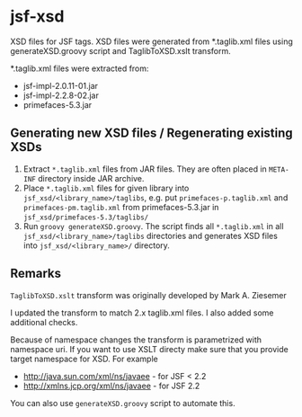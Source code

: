 jsf-xsd
=======

XSD files for JSF tags. XSD files were generated from *.taglib.xml files using generateXSD.groovy script and 
TaglibToXSD.xslt transform.

*.taglib.xml files were extracted from:

 * jsf-impl-2.0.11-01.jar
 * jsf-impl-2.2.8-02.jar
 * primefaces-5.3.jar

Generating new XSD files / Regenerating existing XSDs
-----------------------------------------------------

 1. Extract `*.taglib.xml` files from JAR files. They are often placed in `META-INF` directory inside JAR archive.
 2. Place `*.taglib.xml` files for given library into `jsf_xsd/<library_name>/taglibs`, 
    e.g. put `primefaces-p.taglib.xml` and `primefaces-pm.taglib.xml` from primefaces-5.3.jar in `jsf_xsd/primefaces-5.3/taglibs/`
 3. Run `groovy generateXSD.groovy`. The script finds all `*.taglib.xml` in all `jsf_xsd/<library_name>/taglibs` directories and generates XSD files into `jsf_xsd/<library_name>/` directory.

Remarks
-------

`TaglibToXSD.xslt` transform was originally developed by Mark A. Ziesemer

I updated the transform to match 2.x taglib.xml files. I also added some additional checks.

Because of namespace changes the transform is parametrized with namespace uri. If you want to use XSLT directy make sure that you provide target namespace for XSD. For example

 * http://java.sun.com/xml/ns/javaee - for JSF < 2.2
 * http://xmlns.jcp.org/xml/ns/javaee - for JSF 2.2

You can also use `generateXSD.groovy` script to automate this.
